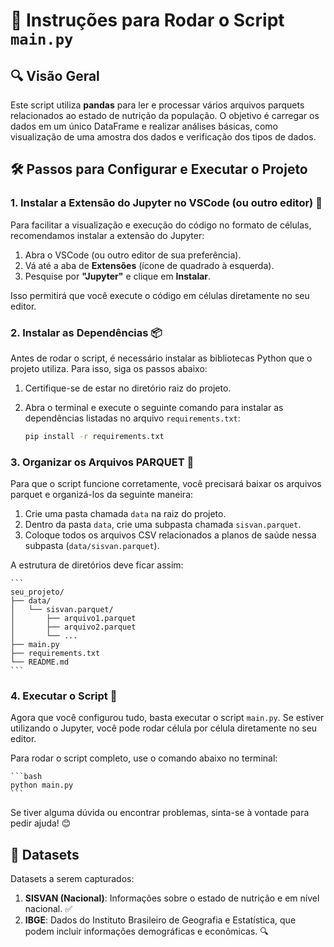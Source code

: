 # 📝 Instruções para Rodar o Script `main.py`

## 🔍 Visão Geral

Este script utiliza **pandas** para ler e processar vários arquivos parquets relacionados ao estado de nutrição da população. O objetivo é carregar os dados em um único DataFrame e realizar análises básicas, como visualização de uma amostra dos dados e verificação dos tipos de dados.

## 🛠️ Passos para Configurar e Executar o Projeto

### 1. Instalar a Extensão do Jupyter no VSCode (ou outro editor) 🧩

Para facilitar a visualização e execução do código no formato de células, recomendamos instalar a extensão do Jupyter:

1. Abra o VSCode (ou outro editor de sua preferência).
2. Vá até a aba de **Extensões** (ícone de quadrado à esquerda).
3. Pesquise por **"Jupyter"** e clique em **Instalar**.

Isso permitirá que você execute o código em células diretamente no seu editor.

### 2. Instalar as Dependências 📦

Antes de rodar o script, é necessário instalar as bibliotecas Python que o projeto utiliza. Para isso, siga os passos abaixo:

1. Certifique-se de estar no diretório raiz do projeto.
2. Abra o terminal e execute o seguinte comando para instalar as dependências listadas no arquivo `requirements.txt`:

    ```bash
    pip install -r requirements.txt
    ```

### 3. Organizar os Arquivos PARQUET 📁

Para que o script funcione corretamente, você precisará baixar os arquivos parquet e organizá-los da seguinte maneira:

1. Crie uma pasta chamada `data` na raiz do projeto.
2. Dentro da pasta `data`, crie uma subpasta chamada `sisvan.parquet`.
3. Coloque todos os arquivos CSV relacionados a planos de saúde nessa subpasta (`data/sisvan.parquet`).

A estrutura de diretórios deve ficar assim:

    ```
    seu_projeto/
    ├── data/
    │   └── sisvan.parquet/
    │       ├── arquivo1.parquet
    │       ├── arquivo2.parquet
    │       └── ...
    ├── main.py
    ├── requirements.txt
    └── README.md
    ```

### 4. Executar o Script 🚀

Agora que você configurou tudo, basta executar o script `main.py`. Se estiver utilizando o Jupyter, você pode rodar célula por célula diretamente no seu editor.

Para rodar o script completo, use o comando abaixo no terminal:

    ```bash
    python main.py
    ```


Se tiver alguma dúvida ou encontrar problemas, sinta-se à vontade para pedir ajuda! 😊


## 📂 Datasets

Datasets a serem capturados:

1. **SISVAN (Nacional)**: Informações sobre o estado de nutrição e em nível nacional. ✅
2. **IBGE**: Dados do Instituto Brasileiro de Geografia e Estatística, que podem incluir informações demográficas e econômicas. 🔍

